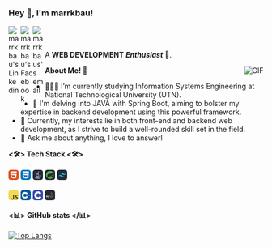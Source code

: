 
<h3 title="hehehe"> Hey 👋, I'm marrkbau!</h3>

<a target="_blank" href="https://www.linkedin.com/in/bautista-marquez-612158265">
  <img align="left" alt="marrkbau's Linkedin" width="24px" src="https://cdn.jsdelivr.net/npm/simple-icons@v3/icons/linkedin.svg" />
</a>
<a target="_blank" href="https://www.facebook.com/bautista.marquez.92/">
  <img align="left" alt="marrkbau's Facebook" width="24px" src="https://cdn.jsdelivr.net/npm/simple-icons@v3/icons/facebook.svg" />
</a>
<a target="_blank" href="mailto:bau.marquez@gmail.com">
  <img align="left" alt="marrkbaus's email" width="24px" src="https://cdn.jsdelivr.net/npm/simple-icons@v3/icons/gmail.svg" />
</a>

<br />
<br />

A **WEB DEVELOPMENT** ***Enthusiast*** 🚀.


 <img align="right" alt="GIF" src="https://i.pinimg.com/originals/e4/26/70/e426702edf874b181aced1e2fa5c6cde.gif" />

**About Me! 🙌**

- 👨🏽‍💻 I’m currently studying Information Systems Engineering at National Technological University (UTN).
- 🌱 I'm delving into JAVA with Spring Boot, aiming to bolster my expertise in backend development using this powerful framework.
- 🤔 Currently, my interests lie in both front-end and backend web development, as I strive to build a well-rounded skill set in the field.
- 💬 Ask me about anything, I love to answer!


**<🛠> Tech Stack <🛠>**
<br>
<br>
<code><img height="20" src="https://github.com/tandpfun/skill-icons/blob/main/icons/HTML.svg"></code>
<code><img height="20" src="https://github.com/tandpfun/skill-icons/blob/main/icons/CSS.svg"></code>
<code><img height="20" src="https://github.com/tandpfun/skill-icons/blob/main/icons/Java-Dark.svg"></code>
<code><img height="20" src="https://github.com/tandpfun/skill-icons/blob/main/icons/Spring-Dark.svg"></code>
<code><img height="20" src="https://github.com/tandpfun/skill-icons/blob/main/icons/TailwindCSS-Dark.svg"></code>
<br>
<br>
<code><img height="20" src="https://github.com/tandpfun/skill-icons/blob/main/icons/JavaScript.svg"></code>
<code><img height="20" src="https://github.com/tandpfun/skill-icons/blob/main/icons/CPP.svg"></code>
<code><img height="20" src="https://github.com/tandpfun/skill-icons/blob/main/icons/C.svg"></code>
<code><img height="20" src="https://github.com/tandpfun/skill-icons/blob/main/icons/MySQL-Dark.svg"></code>
<br>
<br>
**<📊> GitHub stats </📊>**
<br>
<br>
[![Top Langs](https://github-readme-stats.vercel.app/api/top-langs/?username=marrkbau&theme=dark&text_color=fff&border_color=79ff97&layout=compact)](https://github.com/marrkbau) 
